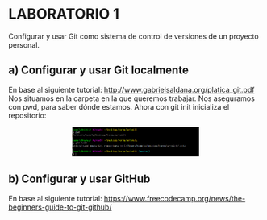 # LABORATORIO 1
Configurar y usar Git como sistema de control de versiones de un proyecto personal.
## a)	Configurar y usar Git localmente
   En base al siguiente tutorial: http://www.gabrielsaldana.org/platica_git.pdf <br />
   Nos situamos en la carpeta en la que queremos trabajar. Nos aseguramos con pwd, para saber dónde estamos.
   Ahora con git init inicializa el repositorio:
   <p align="center">
      <img width="50%" height="50%" src="Imagenes/init.PNG">
   </p>
   
## b)	Configurar y usar GitHub
   En base al siguiente tutorial: https://www.freecodecamp.org/news/the-beginners-guide-to-git-github/

